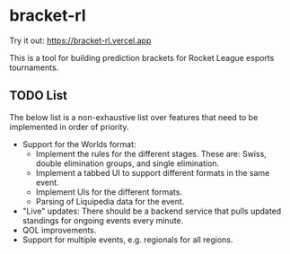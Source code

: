 # bracket-rl
Try it out: https://bracket-rl.vercel.app

This is a tool for building prediction brackets for Rocket League esports tournaments.

## TODO List
The below list is a non-exhaustive list over features that need to be implemented in order of priority.

* Support for the Worlds format:
  - Implement the rules for the different stages. These are: Swiss, double elimination groups, and single elimination.
  - Implement a tabbed UI to support different formats in the same event.
  - Implement UIs for the different formats.
  - Parsing of Liquipedia data for the event.
* "Live" updates: There should be a backend service that pulls updated standings for ongoing events every minute.
* QOL improvements.
* Support for multiple events, e.g. regionals for all regions.
